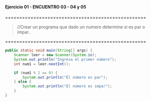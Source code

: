#### Ejercicio 01 - ENCUENTRO 03 - 04 y 05
==================================================
> //Crear un programa que dado un numero determine si es par o impar..

==================================================
```java
public static void main(String[] args) {
    Scanner leer = new Scanner(System.in);
    System.out.println("Ingresa el primer número");
    int num1 = leer.nextInt();

    if (num1 % 2 == 0) {
        System.out.println("El número es par");
    } else {
        System.out.println("El número es impar");
    }
}
```








